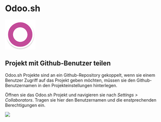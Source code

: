# Odoo.sh
![icons_odoo_app](assets/icons_odoo_app.png)  

## Projekt mit Github-Benutzer teilen

Odoo.sh Projekte sind an ein Github-Repository gekoppelt, wenn sie einem Benutzer Zugriff auf das Projekt geben möchten, müssen sie den Github-Benutzernamen in den Projekteinstellungen hinterlegen.

Öffnen sie das Odoo.sh Projekt und navigieren sie nach *Settings > Collaborators*. Tragen sie hier den Benutzernamen und die enstprechenden Berechtigungen ein.

![](assets/Odoo.sh%20Benutzer%20hinzuf%C3%BCgen.png)